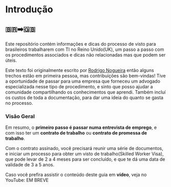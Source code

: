 # Introdução

## 🇧🇷➡️🇬🇧

Este repositório contém informações e dicas do processo de visto para brasileiros trabalharem com TI no Reino Unido(UK), um passo a passo com os procedimentos associados e dicas não relacionadas mas que podem ser úteis.

Este texto foi originalmente escrito por [Rodrigo Nogueira](http://github.com/rodrigonogueira) então alguns trechos estão em primeira pessoa, mas contribuições são bem-vindas! Tive a oportunidade de passar para uma empresa que forneceu um advogado especializada nesse tipo de procedimento, e sinto que posso ajudar a comunidade compartilhando os conhecimentos que aprendi. Também incluí os custos de toda a documentação, para dar uma ideia do quanto se gasta no processo.

### Visão Geral

Em resumo, o **primeiro passo é passar numa entrevista de emprego**, e com isso ter um **contrato de trabalho** ou **contrato de promessa de trabalho**.

Com o contrato assinado, você precisará reunir uma série de documentos, e iniciar um processo para obter um visto de trabalho(Skilled Worker Visa), que pode levar de 2 a 4 meses para ser concluído, e que te dá uma data de validade de 3 a 5 anos.


Caso você prefira assistir o conteúdo deste guia em **vídeo**, veja no YouTube: EM BREVE
